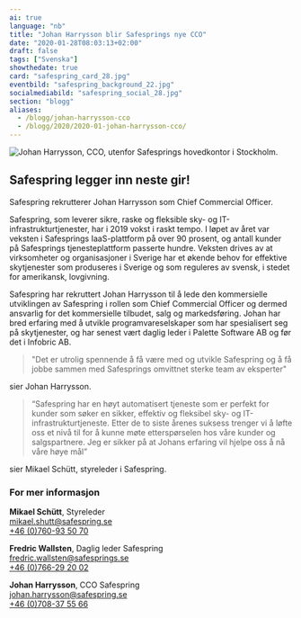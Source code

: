 ```yaml
---
ai: true
language: "nb"
title: "Johan Harrysson blir Safesprings nye CCO"
date: "2020-01-28T08:03:13+02:00"
draft: false
tags: ["Svenska"]
showthedate: true
card: "safespring_card_28.jpg"
eventbild: "safespring_background_22.jpg"
socialmediabild: "safespring_social_28.jpg"
section: "blogg"
aliases:
  - /blogg/johan-harrysson-cco
  - /blogg/2020/2020-01-johan-harrysson-cco/
---
```

![Johan Harrysson, CCO, utenfor Safesprings hovedkontor i Stockholm.](/img/blogg/safespring-johan-harrysson_2020-01-27.jpg)

## Safespring legger inn neste gir!

<div class="ingress"><p>Safespring rekrutterer Johan Harrysson som Chief Commercial Officer.</p></div>

Safespring, som leverer sikre, raske og fleksible sky- og IT-infrastrukturtjenester, har i 2019 vokst i raskt tempo.
I løpet av året var veksten i Safesprings IaaS-plattform på over 90 prosent, og antall kunder på
Safesprings tjenesteplattform passerte hundre. Veksten drives av at virksomheter og organisasjoner i Sverige har
et økende behov for effektive skytjenester som produseres i Sverige og som reguleres av svensk, i stedet for
amerikansk, lovgivning.

Safespring har rekruttert Johan Harrysson til å lede den kommersielle utviklingen av Safespring i rollen som
Chief Commercial Officer og dermed ansvarlig for det kommersielle tilbudet, salg og
markedsføring. Johan har bred erfaring med å utvikle programvareselskaper som har spesialisert seg på
skytjenester, og har senest vært daglig leder i Palette Software AB og før det i Infobric AB.

> "Det er utrolig spennende å få være med og utvikle Safespring og å få jobbe sammen med
> Safesprings omvittnet sterke team av eksperter"

sier Johan Harrysson.

> “Safespring har en høyt automatisert tjeneste som er perfekt for kunder som søker en sikker, effektiv og fleksibel
> sky- og IT-infrastrukturtjeneste. Etter de to siste årenes suksess trenger vi å løfte oss et nivå til
> for å kunne møte etterspørselen hos våre kunder og salgspartnere. Jeg er sikker på at Johans
> erfaring vil hjelpe oss å nå våre høye mål”

sier Mikael Schütt, styreleder i Safespring.

### For mer informasjon

**Mikael Schütt**, Styreleder<br>
<a href="mailto:mikael.shutt@safespring.se">mikael.shutt@safespring.se</a><br>
<a href="tel:+46760935070">+46 (0)760-93 50 70</a>

**Fredric Wallsten**, Daglig leder Safespring<br>
<a href="mailto:fredric.wallsten@safesprings.se">fredric.wallsten@safesprings.se</a><br>
<a href="tel:+46766292002">+46 (0)766-29 20 02</a>

**Johan Harrysson**, CCO Safespring<br>
<a href="mailto:johan.harrysson@safespring.se">johan.harrysson@safespring.se</a><br>
<a href="tel:+46708375566">+46 (0)708-37 55 66</a>
